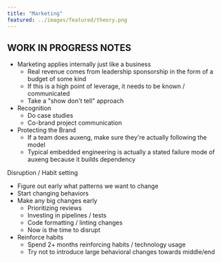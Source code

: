 ```yaml
---
title: "Marketing"
featured: ../images/featured/theory.png
---
```


## WORK IN PROGRESS NOTES

- Marketing applies internally just like a business
  - Real revenue comes from leadership sponsorship in the form of a budget of
    some kind
  - If this is a high point of leverage, it needs to be known / communicated
  - Take a "show don't tell" approach
- Recognition
  - Do case studies
  - Co-brand project communication
- Protecting the Brand
  - If a team does auxeng, make sure they're actually following the model
  - Typical embedded engineering is actually a stated failure mode of auxeng
    because it builds dependency

Disruption / Habit setting

- Figure out early what patterns we want to change
- Start changing behaviors
- Make any big changes early
  - Prioritizing reviews
  - Investing in pipelines / tests
  - Code formatting / linting changes
  - Now is the time to disrupt
- Reinforce habits
  - Spend 2+ months reinforcing habits / technology usage
  - Try not to introduce large behavioral changes towards middle/end
